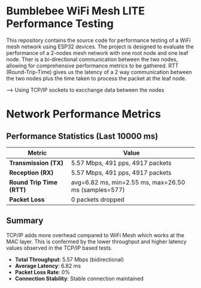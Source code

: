 # Bumblebee WiFi Mesh LITE Performance Testing
This repository contains the source code for performance testing of a WiFi mesh network using ESP32 devices. The project is designed to evaluate the performance of a 2-nodes mesh network with one root node and one leaf node. Ther is a bi-directional communication between the two nodes, allowing for comprehensive performance metrics to be gathered. RTT (Round-Trip-Time) gives us the latency of a 2 way communication between the two nodes plus the time taken to process the packet at the leaf node.

--> Using TCP/IP sockets to excchange data between the nodes

# Network Performance Metrics

## Performance Statistics (Last 10000 ms)

| Metric | Value |
|--------|-------|
| **Transmission (TX)** | 5.57 Mbps, 491 pps, 4917 packets |
| **Reception (RX)** | 5.57 Mbps, 491 pps, 4917 packets |
| **Round Trip Time (RTT)** | avg=6.82 ms, min=2.55 ms, max=26.50 ms (samples=577) |
| **Packet Loss** | 0 packets dropped |

## Summary

TCP/IP adds more overhead compared to WiFi Mesh which works at the MAC layer. This is confermed by the lower throughput and higher latency values observed in the TCP/IP based tests.

- **Total Throughput**: 5.57 Mbps (bidirectional)
- **Average Latency**: 6.82 ms
- **Packet Loss Rate**: 0%
- **Connection Stability**: Stable connection maintained